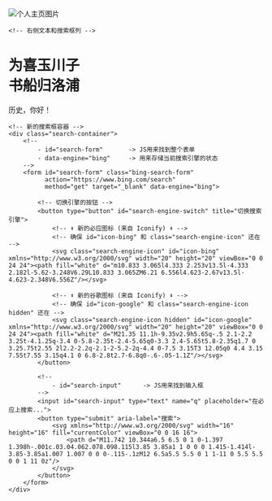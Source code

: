 
<div class="hero-section">
    <!-- 左侧图片列 -->
    <div class="hero-image-column">
        <div class="image-zoom-container">
            <!-- 请将下面的 src 替换为你自己的图片链接 -->
            <img src="images/09金陵各營屢捷解圍圖.png" alt="个人主页图片">
        </div>
    </div>

    <!-- 右侧文本和搜索框列 -->
<div class="hero-text-column">
    <!-- 在这里修改你的格言或标题 -->
    <h1>为喜玉川子<br>书船归洛浦</h1>
    <p class="hero-subtitle">历史，你好！</p>
    
    <!-- 新的搜索框容器 -->
    <div class="search-container">
        <!-- 
            - id="search-form"       -> JS用来找到整个表单
            - data-engine="bing"     -> 用来存储当前搜索引擎的状态
        -->
        <form id="search-form" class="bing-search-form" 
              action="https://www.bing.com/search" 
              method="get" target="_blank" data-engine="bing">

            <!-- 切换引擎的按钮 -->
            <button type="button" id="search-engine-switch" title="切换搜索引擎">
                <!-- ⬇️ 新的必应图标 (来自 Iconify) ⬇️ -->
                <!-- 确保 id="icon-bing" 和 class="search-engine-icon" 还在 -->
                <svg class="search-engine-icon" id="icon-bing" xmlns="http://www.w3.org/2000/svg" width="20" height="20" viewBox="0 0 24 24"><path fill="white" d="m10.833 3.065l4.333 2.253v13.5l-4.333 2.182l-5.62-3.248V6.29L10.833 3.065ZM6.21 6.556l4.623-2.67v13.5l-4.623-2.348V6.556Z"/></svg>

                <!-- ⬇️ 新的谷歌图标 (来自 Iconify) ⬇️ -->
                <!-- 确保 id="icon-google" 和 class="search-engine-icon hidden" 还在 -->
                <svg class="search-engine-icon hidden" id="icon-google" xmlns="http://www.w3.org/2000/svg" width="20" height="20" viewBox="0 0 24 24"><path fill="white" d="M21.35 11.1h-9.35v2.9h5.65q-.5 2.1-2.2 3.25t-4.1.25q-3.4 0-5.8-2.35t-2.4-5.65q0-3.3 2.4-5.65t5.8-2.35q1.7 0 3.25.75t2.55 2l2.2-2.2q-2.1-2-5.2-2q-4.4 0-7.5 3.15T3 12.05q0 4.4 3.15 7.55t7.55 3.15q4.1 0 6.8-2.8t2.7-6.8q0-.6-.05-1.1Z"/></svg>
            </button>

            <!-- 
                - id="search-input"      -> JS用来找到输入框
            -->
            <input id="search-input" type="text" name="q" placeholder="在必应上搜索...">
            <button type="submit" aria-label="搜索">
                <svg xmlns="http://www.w3.org/2000/svg" width="16" height="16" fill="currentColor" viewBox="0 0 16 16">
                    <path d="M11.742 10.344a6.5 6.5 0 1 0-1.397 1.398h-.001c.03.04.062.078.098.115l3.85 3.85a1 1 0 0 0 1.415-1.414l-3.85-3.85a1.007 1.007 0 0 0-.115-.1zM12 6.5a5.5 5.5 0 1 1-11 0 5.5 5.5 0 0 1 11 0z"/>
                </svg>
            </button>
        </form>
    </div>
</div>
</div>